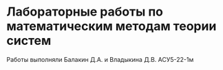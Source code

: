 # Лабораторные работы по математическим методам теории систем

Работы выполняли Балакин Д.А. и Владыкина Д.В. АСУ5-22-1м
